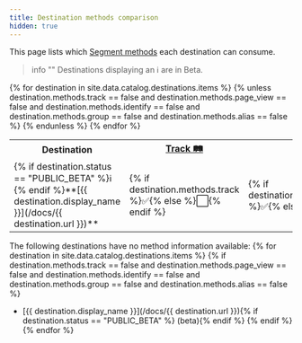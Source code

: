 ```yaml
---
title: Destination methods comparison
hidden: true
---
```


This page lists which [Segment methods](/docs/connections/spec/) each destination can consume.

> info ""
> Destinations displaying an ℹ️ are in Beta.

<table>
<tr>
  <th> Destination </th>
  <th> <a href="/docs/connections/spec/track/">Track 🛤</a> </th>
  <th> <a href="/docs/connections/spec/page/">Page 📄</a> </th>
  <th> <a href="/docs/connections/spec/identify/">Identify</a> 🔎 </th>
  <th> <a href="/docs/connections/spec/group/">Group 👥</a> </th>
  <th> <a href="/docs/connections/spec/alias/">Alias 🏷</a> </th>
</tr>
{% for destination in site.data.catalog.destinations.items %}
{% unless destination.methods.track == false and destination.methods.page_view == false and destination.methods.identify == false and destination.methods.group == false and destination.methods.alias == false %}
<tr>
  <td>{% if destination.status == "PUBLIC_BETA" %}ℹ️ {% endif %}**[{{ destination.display_name }}](/docs/{{ destination.url }})**</td>
  <td>{% if destination.methods.track %}✅{% else %}⬜️{% endif %} </td>
  <td>{% if destination.methods.page_view %}✅{% else %}⬜️{% endif %} </td>
  <td>{% if destination.methods.identify %}✅{% else %}⬜️{% endif %} </td>
  <td>{% if destination.methods.group %}✅{% else %}⬜️{% endif %} </td>
  <td>{% if destination.methods.alias %}✅{% else %}⬜️{% endif %} </td>
</tr>
{% endunless %}
{% endfor %}
</table>


The following destinations have no method information available:
{% for destination in site.data.catalog.destinations.items %}
{% if destination.methods.track == false and destination.methods.page_view == false and destination.methods.identify == false and destination.methods.group == false and destination.methods.alias == false %}
- [{{ destination.display_name }}](/docs/{{ destination.url }}){% if destination.status == "PUBLIC_BETA" %} (beta){% endif %}
{% endif %}
{% endfor %}
